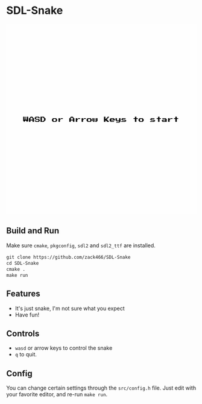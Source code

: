 # SDL-Snake 

![Snake Demo](snake_demo.gif)

## Build and Run

Make sure `cmake`, `pkgconfig`, `sdl2` and `sdl2_ttf` are installed.

```
git clone https://github.com/zack466/SDL-Snake
cd SDL-Snake
cmake .
make run
```

## Features

- It's just snake, I'm not sure what you expect
- Have fun!

## Controls

- `wasd` or arrow keys to control the snake
- `q` to quit.

## Config

You can change certain settings through the `src/config.h` file.
Just edit with your favorite editor, and re-run `make run`.
